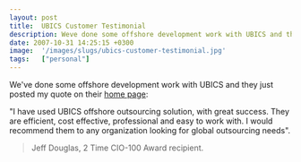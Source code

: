 ```yaml
---
layout: post
title:  UBICS Customer Testimonial
description: Weve done some offshore development work with UBICS and they just posted my quote on their home page -  I have used UBICS offshore outsourcing solution, with great success. They are efficient, cost effective, professional and easy to work with. I would recommend them to any organization looking for global outsourcing needs. Jeff Douglas, 2 Time CIO-100 Award recipient.
date: 2007-10-31 14:25:15 +0300
image:  '/images/slugs/ubics-customer-testimonial.jpg'
tags:   ["personal"]
---
```

<p>We've done some offshore development work with UBICS and they just posted my quote on their <a href="http://www.ubics.com" target="_blank">home page</a>:</p>
<p>"I have used UBICS offshore outsourcing solution, with great success. They are efficient, cost effective, professional and easy to work with. I would recommend them to any organization looking for global outsourcing needs".</p>
<blockquote>Jeff Douglas, 2 Time CIO-100 Award recipient.</blockquote>
